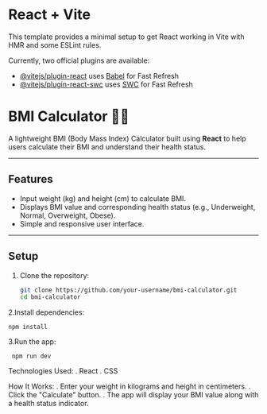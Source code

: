 # React + Vite

This template provides a minimal setup to get React working in Vite with HMR and some ESLint rules.

Currently, two official plugins are available:

- [@vitejs/plugin-react](https://github.com/vitejs/vite-plugin-react/blob/main/packages/plugin-react/README.md) uses [Babel](https://babeljs.io/) for Fast Refresh
- [@vitejs/plugin-react-swc](https://github.com/vitejs/vite-plugin-react-swc) uses [SWC](https://swc.rs/) for Fast Refresh


# BMI Calculator 🏋️‍♂️

A lightweight BMI (Body Mass Index) Calculator built using **React** to help users calculate their BMI and understand their health status.

---

## Features

- Input weight (kg) and height (cm) to calculate BMI.
- Displays BMI value and corresponding health status (e.g., Underweight, Normal, Overweight, Obese).
- Simple and responsive user interface.

---

## Setup

1. Clone the repository:
   ```bash
   git clone https://github.com/your-username/bmi-calculator.git
   cd bmi-calculator
2.Install dependencies:
    
    npm install
    
3.Run the app:

     npm run dev

Technologies Used:
. React
. CSS

How It Works:
. Enter your weight in kilograms and height in centimeters.
. Click the "Calculate" button.
. The app will display your BMI value along with a health status indicator.
